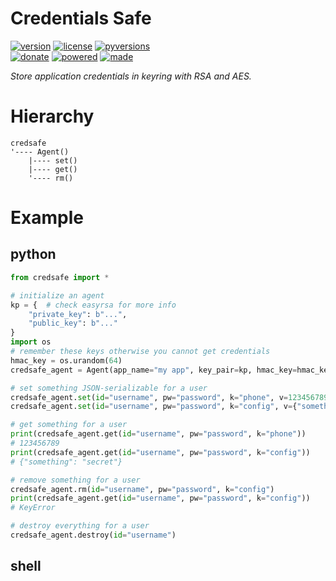 # Credentials Safe

<badges>[![version](https://img.shields.io/pypi/v/credsafe.svg)](https://pypi.org/project/credsafe/)
[![license](https://img.shields.io/pypi/l/credsafe.svg)](https://pypi.org/project/credsafe/)
[![pyversions](https://img.shields.io/pypi/pyversions/credsafe.svg)](https://pypi.org/project/credsafe/)  
[![donate](https://img.shields.io/badge/Donate-Paypal-0070ba.svg)](https://paypal.me/foxe6)
[![powered](https://img.shields.io/badge/Powered%20by-UTF8-red.svg)](https://paypal.me/foxe6)
[![made](https://img.shields.io/badge/Made%20with-PyCharm-red.svg)](https://paypal.me/foxe6)
</badges>

<i>Store application credentials in keyring with RSA and AES.</i>

# Hierarchy

```
credsafe
'---- Agent()
    |---- set()
    |---- get()
    '---- rm()
```

# Example

## python
```python
from credsafe import *

# initialize an agent
kp = {  # check easyrsa for more info
    "private_key": b"...",
    "public_key": b"..."
}
import os
# remember these keys otherwise you cannot get credentials
hmac_key = os.urandom(64)
credsafe_agent = Agent(app_name="my app", key_pair=kp, hmac_key=hmac_key)

# set something JSON-serializable for a user
credsafe_agent.set(id="username", pw="password", k="phone", v=123456789)
credsafe_agent.set(id="username", pw="password", k="config", v={"something": "secret"})

# get something for a user
print(credsafe_agent.get(id="username", pw="password", k="phone"))
# 123456789
print(credsafe_agent.get(id="username", pw="password", k="config"))
# {"something": "secret"}

# remove something for a user
credsafe_agent.rm(id="username", pw="password", k="config")
print(credsafe_agent.get(id="username", pw="password", k="config"))
# KeyError

# destroy everything for a user
credsafe_agent.destroy(id="username")
```

## shell
```shell script

```